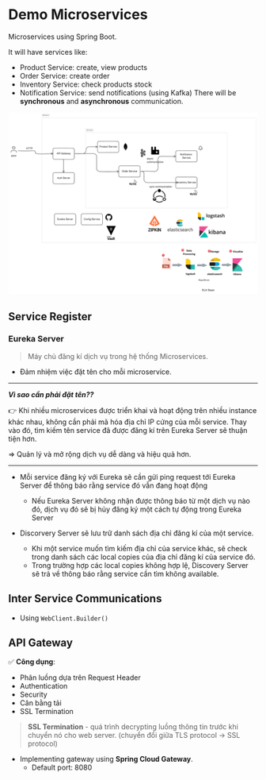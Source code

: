 # Demo Microservices

Microservices using Spring Boot.

It will have services like:
- Product Service: create, view products
- Order Service: create order
- Inventory Service: check products stock
- Notification Service: send notifications (using Kafka)
There will be **synchronous** and **asynchronous** communication.

![General Diagram](./General_Diagram.png)

## Service Register
### Eureka Server
> Máy chủ đăng kí dịch vụ trong hệ thống Microservices.

- Đảm nhiệm việc đặt tên cho mỗi microservice.
---

**_Vì sao cần phải đặt tên??_**

👉 Khi nhiều microservices được triển khai và hoạt động trên nhiều instance khác nhau, không cần phải mã hóa địa chỉ IP cứng của mỗi service. Thay vào đó, tìm kiếm tên service đã được đăng kí trên Eureka Server sẽ thuận tiện hơn.

=> Quản lý và mở rộng dịch vụ dễ dàng và hiệu quả hơn.

---

- Mỗi service đăng ký với Eureka sẽ cần gửi ping request tới Eureka Server để thông báo rằng service đó vẫn đang hoạt động
    - Nếu Eureka Server không nhận được thông báo từ một dịch vụ nào đó, dịch vụ đó sẽ bị hủy đăng ký một cách tự động trong Eureka Server

- Discorvery Server sẽ lưu trữ danh sách địa chỉ đăng kí của một service.
    - Khi một service muốn tìm kiếm địa chỉ của service khác, sẽ check trong danh sách các local copies của địa chỉ đăng kí của service đó.
    - Trong trường hợp các local copies không hợp lệ, Discovery Server sẽ trả về thông báo rằng service cần tìm không available.

## Inter Service Communications
- Using `WebClient.Builder()`

## API Gateway

✅ **Công dụng**:
- Phân luồng dựa trên Request Header
- Authentication
- Security
- Cân bằng tải
- SSL Termination 

> **SSL Termination** - quá trình decrypting luồng thông tin trước khi chuyển nó cho web server. (chuyển đổi giữa TLS protocol -> SSL  protocol)

* Implementing gateway using **Spring Cloud Gateway**.
  * Default port: 8080

